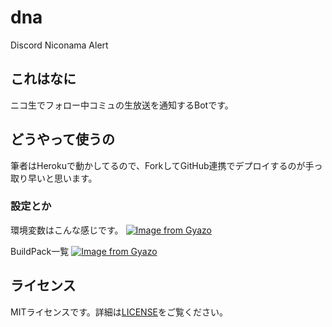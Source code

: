 # dna
Discord Niconama Alert

## これはなに
ニコ生でフォロー中コミュの生放送を通知するBotです。

## どうやって使うの
筆者はHerokuで動かしてるので、ForkしてGitHub連携でデプロイするのが手っ取り早いと思います。

### 設定とか

環境変数はこんな感じです。
[![Image from Gyazo](https://i.gyazo.com/eefdb7970b6555e6f25b871de5ae40dd.png)](https://gyazo.com/eefdb7970b6555e6f25b871de5ae40dd)

BuildPack一覧
[![Image from Gyazo](https://i.gyazo.com/41d766e1445e947a5aa136a029f9737f.png)](https://gyazo.com/41d766e1445e947a5aa136a029f9737f)

## ライセンス
MITライセンスです。詳細は[LICENSE](LICENSE)をご覧ください。
